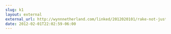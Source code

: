 ```yaml
---
slug: k1
layout: external
external_url: http://wynnnetherland.com/linked/2012020101/rake-not-just-for-rubyists
date: 2012-02-01T22:02:59-06:00
---
```

